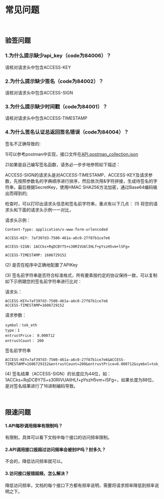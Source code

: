 
# 常见问题

<br/>

## 验签问题

### 1.为什么提示缺少api_key（code为84006）？
请核对请求头中包含ACCESS-KEY

### 2.为什么提示缺少签名（code为84002）？
请核对请求头中包含ACCESS-SIGN

### 3.为什么提示缺少时间戳（code为84001）？
请核对请求头中包含ACCESS-TIMESTAMP

### 4.为什么签名认证总返回签名错误（code为84004）？
签名不正确导致的:

1)可以参考postman中实现，接口文件在[API.postman_collection.json](https://github.com/tokok-official/api-docs/blob/main/API.postman_collection.json)

2)如果是自己编写签名函数，请务必一步步地参照如下描述：

ACCESS-SIGN的请求头是对ACCESS-TIMESTAMP、ACCESS-KEY及请求参数，先按照参数名的字典顺序进行排序，然后依次用&字符拼接，生成待签名的字符串，最后根据SecretKey，使用HMAC SHA256方法加密，通过Base64编码输出而得到的;

检查时，可以打印出请求头信息和签名前字符串，重点有以下几点：
(1) 将您的请求头和下面的请求头示例一一对比，

请求头示例：
```
Content-Type: application/x-www-form-urlencoded

ACCESS-KEY: 7af397d3-7500-461a-a6c0-27f87b1ce7e6

ACCESS-SIGN: 1ACCks+RqDCBY7S+s30RIVUAlIHLf+pYszH5vm+lSFg=

ACCESS-TIMESTAMP: 1606729152
```

(2) 是否在程序中正确地配置了APIKey

(3) 签名前字符串是否符合标准格式，所有要素按约定的协议保持一致，可以复制如下示例跟您的签名前字符串进行比对：

请求头：
```
ACCESS-KEY=7af397d3-7500-461a-a6c0-27f87b1ce7e6
ACCESS-TIMESTAMP=1606729152
```

请求参数：
```
symbol：tok_eth
type：1
entrustPrice： 0.000712
entrustCount： 200
```

签名前字符串
```
ACCESS-KEY=7af397d3-7500-461a-a6c0-27f87b1ce7e6&ACCESS-TIMESTAMP=1606729152&entrustCount=200&entrustPrice=0.000712&symbol=tok_eth&type=1
```

(4) 签名结果（ACCESS-SIGN）的长度应为44位，如：1ACCks+RqDCBY7S+s30RIVUAlIHLf+pYszH5vm+lSFg=，如果长度为88位，是对签名结果进行了16进制编码导致。

<br/>

## 限速问题

#### 1.API每秒调用频率有限制吗？

有限制，具体可以看下文档中每个接口的访问频率限制。

#### 2.API调用接口报超过访问频率会被封IP吗？封多久？

不会的，降低访问频率就可以。

#### 3.访问接口报错超频，怎么解决？

降低访问频率，文档的每个接口下方都有频率说明，需要将请求频率降低到频率说明之下。
